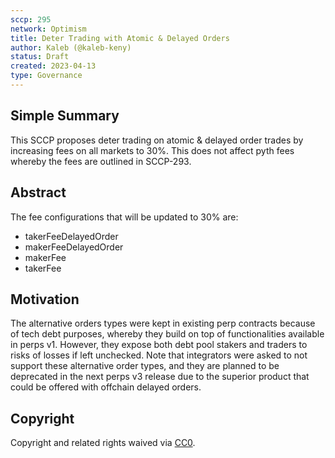 ```yaml
---
sccp: 295
network: Optimism
title: Deter Trading with Atomic & Delayed Orders
author: Kaleb (@kaleb-keny)
status: Draft
created: 2023-04-13
type: Governance
---
```


## Simple Summary

<!--"If you can't explain it simply, you don't understand it well enough." Provide a simplified and layman-accessible explanation of the SCCP.-->

This SCCP proposes deter trading on atomic & delayed order trades by increasing fees on all markets to 30%. This does not affect pyth fees whereby the fees are outlined in SCCP-293.

## Abstract

<!--A short (~200 word) description of the variable change proposed.-->
The fee configurations that will be updated to 30% are:
- takerFeeDelayedOrder
- makerFeeDelayedOrder
- makerFee
- takerFee

## Motivation

<!--The motivation is critical for SCCPs that want to update variables within Synthetix. It should clearly explain why the existing variable is not incentive aligned. SCCP submissions without sufficient motivation may be rejected outright.-->

The alternative orders types were kept in existing perp contracts because of tech debt purposes, whereby they build on top of functionalities available in perps v1. However, they expose both debt pool stakers and traders to risks of losses if left unchecked. Note that integrators were asked to not support these alternative order types, and they are planned to be deprecated in the next perps v3 release due to the superior product that could be offered with offchain delayed orders.


## Copyright

Copyright and related rights waived via [CC0](https://creativecommons.org/publicdomain/zero/1.0/).
